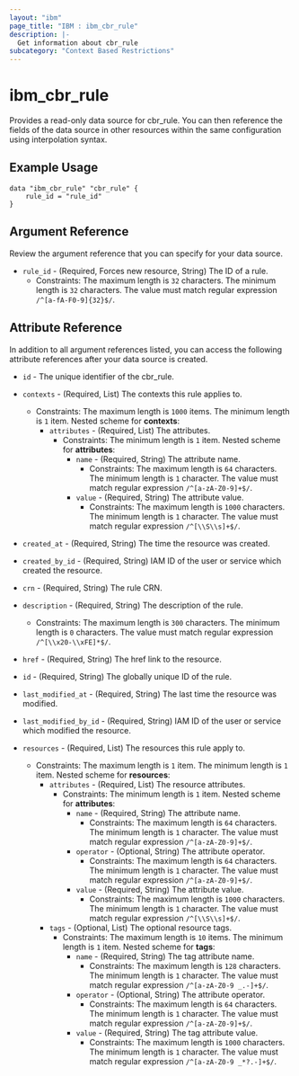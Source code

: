 ```yaml
---
layout: "ibm"
page_title: "IBM : ibm_cbr_rule"
description: |-
  Get information about cbr_rule
subcategory: "Context Based Restrictions"
---
```


# ibm_cbr_rule

Provides a read-only data source for cbr_rule. You can then reference the fields of the data source in other resources within the same configuration using interpolation syntax.

## Example Usage

```hcl
data "ibm_cbr_rule" "cbr_rule" {
	rule_id = "rule_id"
}
```

## Argument Reference

Review the argument reference that you can specify for your data source.

* `rule_id` - (Required, Forces new resource, String) The ID of a rule.
  * Constraints: The maximum length is `32` characters. The minimum length is `32` characters. The value must match regular expression `/^[a-fA-F0-9]{32}$/`.

## Attribute Reference

In addition to all argument references listed, you can access the following attribute references after your data source is created.

* `id` - The unique identifier of the cbr_rule.
* `contexts` - (Required, List) The contexts this rule applies to.
  * Constraints: The maximum length is `1000` items. The minimum length is `1` item.
Nested scheme for **contexts**:
	* `attributes` - (Required, List) The attributes.
	  * Constraints: The minimum length is `1` item.
	Nested scheme for **attributes**:
		* `name` - (Required, String) The attribute name.
		  * Constraints: The maximum length is `64` characters. The minimum length is `1` character. The value must match regular expression `/^[a-zA-Z0-9]+$/`.
		* `value` - (Required, String) The attribute value.
		  * Constraints: The maximum length is `1000` characters. The minimum length is `1` character. The value must match regular expression `/^[\\S\\s]+$/`.

* `created_at` - (Required, String) The time the resource was created.

* `created_by_id` - (Required, String) IAM ID of the user or service which created the resource.

* `crn` - (Required, String) The rule CRN.

* `description` - (Required, String) The description of the rule.
  * Constraints: The maximum length is `300` characters. The minimum length is `0` characters. The value must match regular expression `/^[\\x20-\\xFE]*$/`.

* `href` - (Required, String) The href link to the resource.

* `id` - (Required, String) The globally unique ID of the rule.

* `last_modified_at` - (Required, String) The last time the resource was modified.

* `last_modified_by_id` - (Required, String) IAM ID of the user or service which modified the resource.

* `resources` - (Required, List) The resources this rule apply to.
  * Constraints: The maximum length is `1` item. The minimum length is `1` item.
Nested scheme for **resources**:
	* `attributes` - (Required, List) The resource attributes.
	  * Constraints: The minimum length is `1` item.
	Nested scheme for **attributes**:
		* `name` - (Required, String) The attribute name.
		  * Constraints: The maximum length is `64` characters. The minimum length is `1` character. The value must match regular expression `/^[a-zA-Z0-9]+$/`.
		* `operator` - (Optional, String) The attribute operator.
		  * Constraints: The maximum length is `64` characters. The minimum length is `1` character. The value must match regular expression `/^[a-zA-Z0-9]+$/`.
		* `value` - (Required, String) The attribute value.
		  * Constraints: The maximum length is `1000` characters. The minimum length is `1` character. The value must match regular expression `/^[\\S\\s]+$/`.
	* `tags` - (Optional, List) The optional resource tags.
	  * Constraints: The maximum length is `10` items. The minimum length is `1` item.
	Nested scheme for **tags**:
		* `name` - (Required, String) The tag attribute name.
		  * Constraints: The maximum length is `128` characters. The minimum length is `1` character. The value must match regular expression `/^[a-zA-Z0-9 _.-]+$/`.
		* `operator` - (Optional, String) The attribute operator.
		  * Constraints: The maximum length is `64` characters. The minimum length is `1` character. The value must match regular expression `/^[a-zA-Z0-9]+$/`.
		* `value` - (Required, String) The tag attribute value.
		  * Constraints: The maximum length is `1000` characters. The minimum length is `1` character. The value must match regular expression `/^[a-zA-Z0-9 _*?.-]+$/`.


